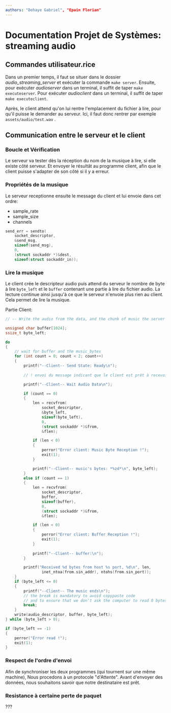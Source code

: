 ```yaml
---
authors: "Dehaye Gabriel", "Epain Florian"
---
```


# Documentation Projet de Systèmes: streaming audio

## Commandes utilisateur.rice

Dans un premier temps, il faut se situer dans le dossier *audio_streaming_server* et exécuter la commande `make server`.
Ensuite, pour exécuter *audioserver* dans un terminal, il suffit de taper `make executeserver`.
Pour exécuter *audioclient* dans un terminal, il suffit de taper `make executeclient`.

Après, le client attend qu'on lui rentre l'emplacement du fichier à lire, pour qu'il puisse le demander au serveur.
Ici, il faut donc rentrer par exemple `assets/audio/test.wav` .

## Communication entre le serveur et le client

### Boucle et Vérification

Le serveur va tester dès la réception du nom de la musique à lire,
si elle existe côté serveur.
Et envoyer le résultât au programme client,
afin que le client puisse s'adapter de son côté si il y a erreur.

### Propriétés de la musique

Le serveur receptionne ensuite le message du client et lui envoie dans cet ordre:

- sample_rate
- sample_size
- channels

```c
send_err = sendto(
    socket_descriptor,
    &send_msg,
    sizeof(send_msg),
    0,
    (struct sockaddr *)&dest,
    sizeof(struct sockaddr_in));
```

### Lire la musique

Le client crée le descripteur audio puis attend du serveur le nombre de byte à lire `byte_left` et le `buffer` contenant une partie à lire du fichier audio. La lecture continue ainsi jusqu'à ce que le serveur n'envoie plus rien au client. Cela permet de lire la musique.

Partie Client:

```c
// -- Write the audio from the data, and the chunk of music the server sends us --

unsigned char buffer[1024];
ssize_t byte_left;

do
{
    // wait for buffer and the music_bytes
    for (int count = 0; count < 2; count++)
    {
        printf("--Client-- Send State: Ready\n");
        
        // ! envoi du message indicant que le client est prêt à recevoir !

        printf("--Client-- Wait Audio Data\n");

        if (count == 0)
        {
            len = recvfrom(
                socket_descriptor,
                &byte_left,
                sizeof(byte_left),
                0,
                (struct sockaddr *)&from,
                &flen);

            if (len < 0)
            {
                perror("Error client: Music Byte Reception !");
                exit(1);
            }

            printf("--Client-- music's bytes: *%zd*\n", byte_left);
        }
        else if (count == 1)
        {
            len = recvfrom(
                socket_descriptor,
                buffer,
                sizeof(buffer),
                0,
                (struct sockaddr *)&from,
                &flen);

            if (len < 0)
            {
                perror("Error client: Buffer Reception !");
                exit(1);
            }
            
            printf("--Client-- buffer:\n");
        }

        printf("Received %d bytes from host %s port, %d\n", len,
                inet_ntoa(from.sin_addr), ntohs(from.sin_port));
    }
    if (byte_left <= 0)
    {
        printf("--Client-- The music ends\n");
        // the break is mandatory to avoid copypaste code
        // and to ensure that we don't ask the computer to read 0 bytes
        break;
    }
    write(audio_descriptor, buffer, byte_left);
} while (byte_left > 0);

if (byte_left == -1)
{
    perror("Error read !");
    exit(1);
}
```

### Respect de l'ordre d'envoi

Afin de synchroniser les deux programmes (qui tournent sur une même machine),
Nous procedons à un protocole "d'Attente".
Avant d'envoyer des données, nous souhaitons savoir que notre destinataire est prêt.

### Resistance à certaine perte de paquet

???

